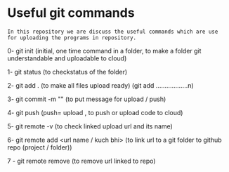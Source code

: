 <h1>Useful git commands</h1>

`In this repository we are discuss the useful commands which are use for uploading the programs in repository.`


0- git init (initial, one time command in a folder, to make a folder git understandable and uploadable to cloud)

1- git status (to checkstatus of the folder)

2- git add . (to make all files upload ready) (git add ..................n)

3- git commit -m "<message>" (to put message for upload / push)

4- git push <urlname> <branchname> (push= upload , to push or upload code to cloud)

5- git remote -v (to check linked upload url and its name)

6- git remote add <url name / kuch bhi> <ssh url> (to link url to a git folder to github repo (project / folder))

7 - git remote remove <url name> (to remove url linked to repo)
